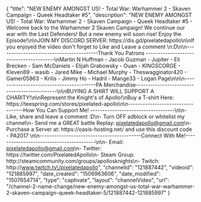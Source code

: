 {
    "title": "NEW ENEMY AMONGST US! - Total War: Warhammer 2 - Skaven Campaign - Queek Headtaker #5",
    "description": "NEW ENEMY AMONGST US! - Total War: Warhammer 2 - Skaven Campaign - Queek Headtaker #5 - Welcome back to the Warhammer 2 Skaven Campaign! We continue our war with the Last Defenders! But a new enemy will soon rise! Enjoy the Episode!\n\nJOIN MY DISCORD SERVER: https:\/\/dis.gd\/pixelatedapollo\n\nIf you enjoyed the video don't forget to Like and Leave a comment \n:D\n\n-----------------------------------------Thank You Patrons ----------------------------------------\nMartin N Huffman - Jacob Guzman - Jupiter - Eli Brecken - Sam McDaniels - Elijah Grabowsky - Ouan - KINGSCORGE - Kleven89 - wasib - Jared Mike - Michael Murphy - Theswagginator420 - Gamer05863 - Krilis - Jimmy Ho - Hadril -  Mange33 - Logan Page\n\n\n-----------------------------------------PA Merchandise---------------------------------------------\n\nBUYING A SHIRT WILL SUPPORT A CHARITY!\n\nRepresent the Knight's of Apollo!\nBuy a T-shirt Here: https:\/\/teespring.com\/stores\/pixelated-apollo\n\n----------------------------------How You Can Support Me! -----------------------------------\n\n- Like, share and leave a comment :D\n- Turn OFF adblock or whitelist my channel\n- Send me a GREAT battle Replay: pixelatedapollo@gmail.com\n- Purchase a Server at: https:\/\/oasis-hosting.net\/ and use this discount code - PA2017 \n\n------------------------------------------Connect With Me!-----------------------------------------\n\n- Email: pixelatedapollo@gmail.com\n- Twitter: https:\/\/twitter.com\/PixelatedApollo\n- Steam Group:  http:\/\/steamcommunity.com\/groups\/apollosknights\n- Twitch: http:\/\/www.twitch.tv\/pixelatedapollo",
    "channelid": "121887442",
    "videoid": "121885997",
    "date_created": "1506963606",
    "date_modified": "1507654714",
    "type": "captivate",
    "layout": "channelVideo",
    "url": "\/channel-2-name-change\/new-enemy-amongst-us-total-war-warhammer-2-skaven-campaign-queek-headtaker-5\/121887442-121885997"
}